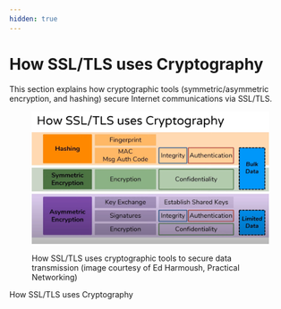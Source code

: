 ```yaml
---
hidden: true
---
```


# How SSL/TLS uses Cryptography

This section explains how cryptographic tools (symmetric/asymmetric encryption, and hashing) secure Internet communications via SSL/TLS.

<figure><img src="../../.gitbook/assets/ssl-crypto.png" alt="ssl-tls-cryptography"><figcaption><p>How SSL/TLS uses cryptographic tools to secure data transmission (image courtesy of Ed Harmoush, Practical Networking)</p></figcaption></figure>

How SSL/TLS uses Cryptography
